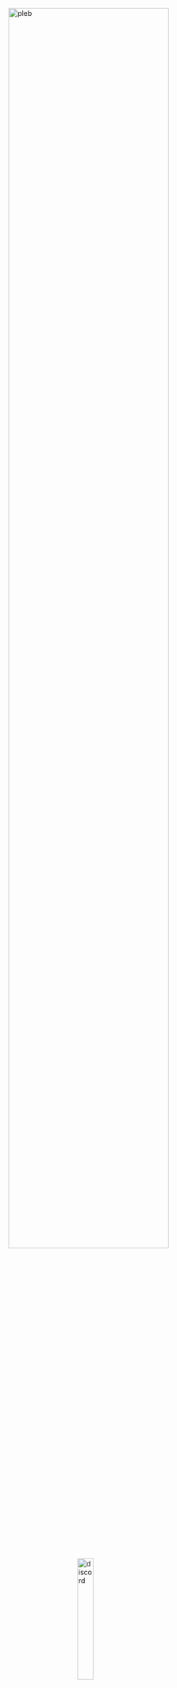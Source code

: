 <img src="https://i.imgur.com/948P2J3.jpg" alt="pleb" style="width: 80%;     
    display: block;
    margin-left: auto;
    margin-right: auto;"/>
<a href="https://discord.gg/7bzzNUU">
<img src="https://vignette.wikia.nocookie.net/leagueoflegends/images/c/c9/JoinDiscord.png/revision/latest?cb=20171008232554" alt="discord" style="width: 25%;display: block;
    margin-left: auto;
    margin-right: auto;"/> 
</a>

# YuGiOh! Card Maker

<img src="https://david-dm.org/AlaaZorkane/YgoCardMaker.svg" alt="semantic" > <img src="https://img.shields.io/npm/v/npm.svg" alt="semantic" > <img src="https://img.shields.io/badge/ReactJS-latest-blue.svg" alt="semantic" > <img src="https://img.shields.io/badge/SemanticUI-v2.3.1-brightgreen.svg" alt="semantic" > <img src="https://img.shields.io/badge/NextJs-v6.0.0-yellow.svg" alt="semantic" >

Simple but comprehensive yugioh card maker.

**Made originally for the Pleb Haccermen discord bot**

------------

## Changelog

- Version 0.0.1a
    +Initial launch
